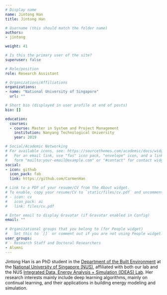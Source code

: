 ```yaml
---
# Display name
name: Jintong Han
title: Jintong Han

# Username (this should match the folder name)
authors:
- jintong

weight: 41

# Is this the primary user of the site?
superuser: false

# Role/position
role: Research Assistant

# Organizations/Affiliations
organizations:
- name: "National University of Singapore"
  url: ""

# Short bio (displayed in user profile at end of posts)
bio: []

education:
  courses:
  - course: Master in System and Project Management
    institution: Nanyang Technological University
    year: 2019

# Social/Academic Networking
# For available icons, see: https://sourcethemes.com/academic/docs/widgets/#icons
#   For an email link, use "fas" icon pack, "envelope" icon, and a link in the
#   form "mailto:your-email@example.com" or "#contact" for contact widget.
social:
- icon: github
  icon_pack: fab
  link: https://github.com/CarmenHan

# Link to a PDF of your resume/CV from the About widget.
# To enable, copy your resume/CV to `static/files/cv.pdf` and uncomment the lines below.  
# - icon: cv
#   icon_pack: ai
#   link: files/cv.pdf

# Enter email to display Gravatar (if Gravatar enabled in Config)
email: ""
  
# Organizational groups that you belong to (for People widget)
#   Set this to `[]` or comment out if you are not using People widget.  
user_groups:
# - Research Staff and Doctoral Researchers
- Alumni
---
```


Jintong Han is an PhD student in the [Department of the Built Environment](https://www.sde.nus.edu.sg/bdg/) at the [National University of Singapore (NUS)](http://www.nus.edu.sg), affiliated with both our lab and the NUS [Integrated Data, Energy Analysis + Simulation (IDEAS) Lab](https://ideaslab.io).
Her research interests mainly include deep learning algorithms, mainly on continual learning, and their applications in building energy modeling and simulation. 